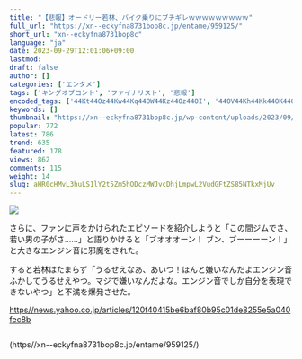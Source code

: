 ```yaml
---
title: "【悲報】オードリー若林、バイク乗りにブチギレｗｗｗｗｗｗｗｗｗ"
full_url: "https://xn--eckyfna8731bop8c.jp/entame/959125/"
short_url: "xn--eckyfna8731bop8c"
language: "ja"
date: 2023-09-29T12:01:06+09:00
lastmod: 
draft: false
author: []
categories: ['エンタメ']
tags: ['キングオブコント', 'ファイナリスト', '悲報']
encoded_tags: ['44Kt44Oz44Kw44Kq44OW44Kz44Oz44OI', '44OV44Kh44Kk44OK44Oq44K544OI', '5oKy5aCx']
keywords: []
thumbnail: "https://xn--eckyfna8731bop8c.jp/wp-content/uploads/2023/09/314f9565-s.jpg"
popular: 772
latest: 786
trend: 635
featured: 178
views: 862
comments: 115
weight: 14
slug: aHR0cHMvL3huLS1lY2t5Zm5hODczMWJvcDhjLmpwL2VudGFtZS85NTkxMjUv
---
```


![](https://xn--eckyfna8731bop8c.jp/wp-content/uploads/2023/09/314f9565-s.jpg)

<span><p> さらに、ファンに声をかけられたエピソードを紹介しようと「この間ジムでさ、若い男の子がさ……」と語りかけると「ブオオオーン！ ブン、ブーーーーン！」と大きなエンジン音に邪魔をされた。 </p><p>すると若林はたまらず「うるせえなあ、あいつ！ほんと嫌いなんだよエンジン音ふかしてうるせえやつ。マジで嫌いなんだよな。エンジン音でしか自分を表現できないやつ」と不満を爆発させた。 </p><p> <a rel='nofollow noopener external' target='_blank' href='https//news.yahoo.co.jp/articles/120f40415be6baf80b95c01de8255e5a040fec8b'>https//news.yahoo.co.jp/articles/120f40415be6baf80b95c01de8255e5a040fec8b</a></p><p> <a rel='follow' href='https//xn--eckyfna8731bop8c.jp/wp-content/uploads/2023/09/43ca81fb.jpg'><img class='pict lazyload ewww_webp_lazy_load' src='dataimage/png;base64,iVBORw0KGgoAAAANSUhEUgAAAs8AAAGDAQAAAAD8e8CQAAAAAnRSTlMAAHaTzTgAAAA5SURBVHja7cExAQAAAMKg9U9tDB+gAAAAAAAAAAAAAAAAAAAAAAAAAAAAAAAAAAAAAAAAAAAAAM4GiZEAAVsrjzMAAAAASUVORK5CYII=' alt=''><img class='pict' src='https//xn--eckyfna8731bop8c.jp/wp-content/uploads/2023/09/43ca81fb.jpg' alt=''></a> <br> <a rel='follow' href='https//xn--eckyfna8731bop8c.jp/wp-content/uploads/2023/09/01a56116.jpg'><img class='pict lazyload ewww_webp_lazy_load' src='dataimage/png;base64,iVBORw0KGgoAAAANSUhEUgAAAtAAAAGKAQAAAAAN0Us9AAAAAnRSTlMAAHaTzTgAAAA5SURBVHja7cEBAQAAAIIg/69uSEABAAAAAAAAAAAAAAAAAAAAAAAAAAAAAAAAAAAAAAAAAAAAwKsBjA4AAXMnNiEAAAAASUVORK5CYII=' alt=''><img class='pict' src='https//xn--eckyfna8731bop8c.jp/wp-content/uploads/2023/09/01a56116.jpg' alt=''></a> </p></span>

(https//xn--eckyfna8731bop8c.jp/entame/959125/)
